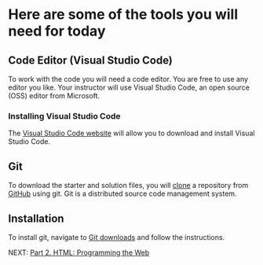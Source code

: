 # Here are some of the tools you will need for today

## Code Editor (Visual Studio Code)

To work with the code you will need a code editor. You are free to use any editor you like. Your instructor will use Visual Studio Code, an open source (OSS) editor from Microsoft.

### Installing Visual Studio Code

The [Visual Studio Code website](https://code.visualstudio.com/) will allow you to download and install Visual Studio Code.

## Git

To download the starter and solution files, you will [clone](https://help.github.com/en/articles/cloning-a-repository) a repository from [GitHub](https://github.com) using git. Git is a distributed source code management system.

## Installation

To install git, navigate to [Git downloads](https://git-scm.com/downloads) and follow the instructions.

NEXT: [Part 2. HTML: Programming the Web](https://github.com/daniel-dc-cd/web-fundamentals-1/tree/master/Part%202.%20HTML)
